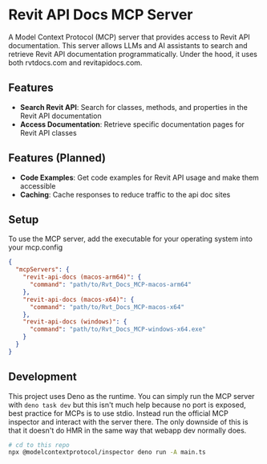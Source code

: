 # Revit API Docs MCP Server

A Model Context Protocol (MCP) server that provides access to Revit API
documentation. This server allows LLMs and AI assistants to search and retrieve
Revit API documentation programmatically. Under the hood, it uses both rvtdocs.com and revitapidocs.com. 

## Features

- **Search Revit API**: Search for classes, methods, and properties in the Revit
  API documentation
- **Access Documentation**: Retrieve specific documentation pages for Revit API
  classes

## Features (Planned)

- **Code Examples**: Get code examples for Revit API usage and make them accessible
- **Caching**: Cache responses to reduce traffic to the api doc sites

## Setup

To use the MCP server, add the executable for your operating system into your mcp.config

```json
{
  "mcpServers": {
    "revit-api-docs (macos-arm64)": {
      "command": "path/to/Rvt_Docs_MCP-macos-arm64"
    },
    "revit-api-docs (macos-x64)": {
      "command": "path/to/Rvt_Docs_MCP-macos-x64"
    },
    "revit-api-docs (windows)": {
      "command": "path/to/Rvt_Docs_MCP-windows-x64.exe"
    }
  }
}
```

## Development

This project uses Deno as the runtime. You can simply run the MCP server with `deno task dev` but 
this isn't much help because no port is exposed, best practice for MCPs is to use stdio. Instead 
run the official MCP inspector and interact with the server there. The only downside of this is that it 
doesn't do HMR in the same way that webapp dev normally does.

```bash
# cd to this repo
npx @modelcontextprotocol/inspector deno run -A main.ts
```
